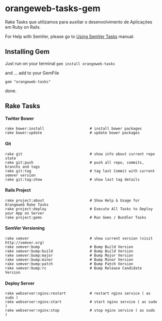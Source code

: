orangeweb-tasks-gem
===================

Rake Tasks que utilizamos para auxiliar o desenvolvimento de Aplicações em Ruby on Rails.

For Help with SemVer, please go to [Using SemVer Tasks](https://github.com/orangeweb/orangeweb-tasks-gem/wiki/Using-SemVer-Tasks) manual.


## Installing Gem

Just run on your terminal ```gem install orangeweb-tasks```

and … add to your GemFile


```gem "orangeweb-tasks"```

done.

## Rake Tasks


#### Twitter Bower

```
rake bower:install                     # install bower packages
rake bower:update                      # update bower packages
```

#### Git


```
rake git                               # show info about current repo state
rake git:push                          # push all repo, commits, branchs and tags
rake git:tag                           # tag last Commit with current semver version
rake git:tag:show                      # show last tag details
```

#### Rails Project

```
rake project:about                     # Show Help & Usage for Orangeweb Rake Tasks
rake project:deploy                    # Execute All Tasks to Deploy your App on Server
rake project:gems                      # Run Gems / Bundler Tasks
```

#### SemVer Versioning

```
rake semver                            # show current version (visit http://semver.org)
rake semver:bump                       # Bump Build Version
rake semver:bump:build                 # Bump Build Version
rake semver:bump:major                 # Bump Major Version
rake semver:bump:minor                 # Bump Minor Version
rake semver:bump:patch                 # Bump Patch Version
rake semver:bump:rc                    # Bump Release Candidate Version
```

#### Deploy Server

```
rake webserver:nginx:restart           # restart nginx service ( as sudo )
rake webserver:nginx:start             # start nginx service ( as sudo )
rake webserver:nginx:stop              # stop nginx service ( as sudo )
```
